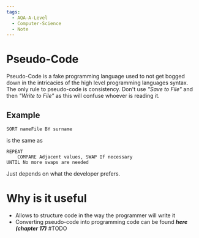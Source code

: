 ```yaml
---
tags:
  - AQA-A-Level
  - Computer-Science
  - Note
---
```

# Pseudo-Code
Pseudo-Code is a fake programming language used to not get bogged down in the intricacies of the high level programming languages syntax.
The only rule to pseudo-code is consistency. Don't use *"Save to File"* and then *"Write to File"* as this will confuse whoever is reading it.

## Example
```
SORT nameFile BY surname
```

is the same as

```
REPEAT
	COMPARE Adjacent values, SWAP If necessary
UNTIL No more swaps are needed
```

Just depends on what the developer prefers.
# Why is it useful
- Allows to structure code in the way the programmer will write it
- Converting pseudo-code into programming code can be found ***here (chapter 17)*** #TODO